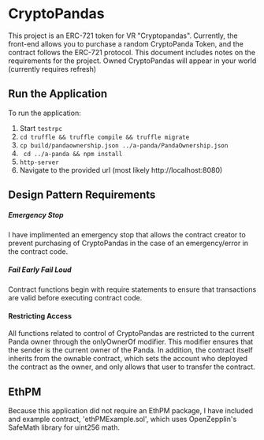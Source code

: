 # CryptoPandas
This project is an ERC-721 token for VR "Cryptopandas". Currently, the front-end allows you to purchase a random CryptoPanda Token, and the contract follows the ERC-721 protocol. This document includes notes on the requirements for the project. Owned CryptoPandas will appear in your world (currently requires refresh)

## Run the Application
To run the application:

1. Start ```testrpc```
2. ```cd truffle && truffle compile && truffle migrate```
3. ```cp build/pandaownership.json ../a-panda/PandaOwnership.json```
4. ``` cd ../a-panda && npm install```
5. ```http-server```
6. Navigate to the provided url (most likely http://localhost:8080)


## Design Pattern Requirements

##### Emergency Stop
I have implimented an emergency stop that allows the contract creator to prevent purchasing of CryptoPandas in the case of an emergency/error in the contract code.

##### Fail Early Fail Loud
Contract functions begin with require statements to ensure that transactions are valid before executing contract code. 

#### Restricting Access
All functions related to control of CryptoPandas are restricted to the current Panda owner through the onlyOwnerOf modifier. This modifier ensures that the sender is the current owner of the Panda. In addition, the contract itself inherits from the ownable contract, which sets the account who deployed the contract as the owner, and only allows that user to transfer the contract.

## EthPM
Because this application did not require an EthPM package, I have included and example contract, 'ethPMExample.sol', which uses OpenZepplin's SafeMath library for uint256 math.
